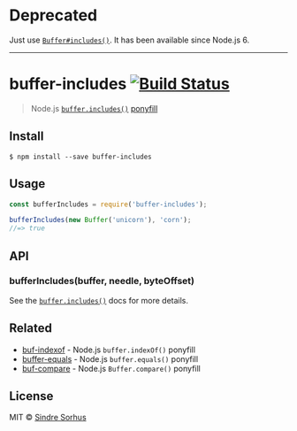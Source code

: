 # Deprecated

Just use [`Buffer#includes()`](https://nodejs.org/api/buffer.html#buffer_class_method_buffer_compare_buf1_buf2). It has been available since Node.js 6.

---

# buffer-includes [![Build Status](https://travis-ci.org/sindresorhus/buffer-includes.svg?branch=master)](https://travis-ci.org/sindresorhus/buffer-includes)

> Node.js [`buffer.includes()`](https://nodejs.org/dist/latest/docs/api/buffer.html#buffer_buf_includes_value_byteoffset_encoding) [ponyfill](https://ponyfill.com)


## Install

```
$ npm install --save buffer-includes
```


## Usage

```js
const bufferIncludes = require('buffer-includes');

bufferIncludes(new Buffer('unicorn'), 'corn');
//=> true
```

## API

### bufferIncludes(buffer, needle, byteOffset)

See the [`buffer.includes()`](https://nodejs.org/dist/latest/docs/api/buffer.html#buffer_buf_includes_value_byteoffset_encoding) docs for more details.


## Related

- [buf-indexof](https://github.com/sindresorhus/buf-indexof) - Node.js `buffer.indexOf()` ponyfill
- [buffer-equals](https://github.com/sindresorhus/buffer-equals) - Node.js `buffer.equals()` ponyfill
- [buf-compare](https://github.com/sindresorhus/buf-compare) - Node.js `Buffer.compare()` ponyfill


## License

MIT © [Sindre Sorhus](http://sindresorhus.com)
